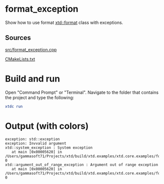 # format_exception

Show how to use format [xtd::format](https://codedocs.xyz/gammasoft71/xtd/_format_page.html) class with exceptions.

## Sources

[src/format_exception.cpp](src/format_exception.cpp)

[CMakeLists.txt](CMakeLists.txt)

# Build and run

Open "Command Prompt" or "Terminal". Navigate to the folder that contains the project and type the following:

```cmake
xtdc run
```

# Output (with colors)

```
exception: std::exception
exception: Invvalid argument
xtd::system_exception : System exception
   at main [0x00005620] in /Users/gammasoft71/Projects/xtd/build/xtd.examples/xtd.core.examples/format/format_exception/Debug/format_exception:line 0
xtd::argument_out_of_range_exception : Argument out of range exception
   at main [0x00005620] in /Users/gammasoft71/Projects/xtd/build/xtd.examples/xtd.core.examples/format/format_exception/Debug/format_exception:line 0
```

